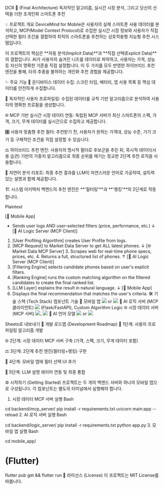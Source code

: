 DCR 📱 (Final Architecture)
독자적인 알고리즘, 실시간 시장 분석, 그리고 당신의 선택을 더한 초개인화 스마트폰 추천

💡 프로젝트 개요
DeviceMind for Mobile은 사용자의 실제 스마트폰 사용 데이터를 분석하고, MCP(Model Context Protocol)로 수집한 실시간 시장 정보와 사용자가 직접 선택한 필터 조건을 결합하여 최적의 스마트폰을 추천하는 상호작용형 지능형 추천 시스템입니다.

이 프로젝트의 핵심은 **자동 분석(Implicit Data)**과 **직접 선택(Explicit Data)**의 결합입니다. AI가 사용자의 숨겨진 니즈를 데이터로 파악하고, 사용자는 가격, 성능 등 자신의 명확한 기준을 직접 설정합니다. 이 두 가지를 모두 반영한 하이브리드 추천 엔진을 통해, 타의 추종을 불허하는 개인화 추천 경험을 제공합니다.

✨ 주요 기능
📱 온디바이스 데이터 수집: 스크린 타임, 배터리, 앱 사용 목록 등 핵심 데이터를 안전하게 수집합니다.

👤 독자적인 사용자 프로파일링: 수집된 데이터를 규칙 기반 알고리즘으로 분석하여 사용자의 명확한 프로필을 생성합니다.

🌐 MCP 기반 실시간 시장 데이터 연동: 독립된 MCP 서버가 최신 스마트폰의 스펙, 가격, 크기, 무게 데이터를 실시간으로 수집하고 제공합니다.

🎛️ 사용자 맞춤형 추천 필터: 추천받기 전, 사용자가 원하는 가격대, 성능 수준, 기기 크기 등 구체적인 조건을 직접 설정할 수 있습니다.

⚖️ 하이브리드 추천 엔진: 사용자의 명시적 필터로 후보군을 추린 뒤, 묵시적 데이터(사용 습관) 기반의 가중치 알고리즘으로 최종 순위를 매기는 정교한 2단계 추천 로직을 사용합니다.

🤖 자연어 분석 리포트: 최종 추천 결과를 LLM이 자연스러운 언어로 가공하여, 설득력 있는 설명과 함께 제공합니다.

🏗️ 시스템 아키텍처
백엔드의 추천 엔진은 **'필터링'**과 **'랭킹'**의 2단계로 작동합니다.

Plaintext

[📱 Mobile App]
 - Sends user logs AND user-selected filters (price, performance, etc.)
   ↓
[🧠 AI Logic Server (MCP Client)]
  1. [User Profiling Algorithm] creates User Profile from logs.
  2. [MCP Request] to Market Data Server to get ALL latest phones.
     ↓
   [🌐 Market Data MCP Server]
     3. Scrapes web for real-time phone specs, prices, etc.
     4. Returns a full, structured list of phones.
     ↑
[🧠 AI Logic Server (MCP Client)]
  5. [Filtering Engine] selects candidate phones based on user's explicit filters.
  6. [Ranking Engine] runs the custom matching algorithm on the filtered candidates to create the final ranked list.
  7. [LLM Layer] explains the result in natural language.
     ↓
[📱 Mobile App]
  8. Displays the final recommendation that matches the user's criteria.
🛠️ 기술 스택 (Tech Stack)
컴포넌트	기술
📱 모바일 앱	<img src="https://img.shields.io/badge/Flutter-02569B?style=for-the-badge&logo=flutter&logoColor=white"> or <img src="https://img.shields.io/badge/React%20Native-61DAFB?style=for-the-badge&logo=react&logoColor=black">
🧠 AI 로직 서버 (MCP 클라이언트)	<img src="https://img.shields.io/badge/Python-3776AB?style=for-the-badge&logo=python&logoColor=white"> (Flask/FastAPI), Custom Algorithm Logic
🌐 시장 데이터 서버 (MCP 서버)	<img src="https://img.shields.io/badge/FastAPI-009688?style=for-the-badge&logo=fastapi&logoColor=white">, <img src="https://img.shields.io/badge/Beautiful%20Soup-4A7E9D?style=for-the-badge&logo=python&logoColor=white">
🤖 AI 언어 모델	<img src="https://img.shields.io/badge/OpenAI-412991?style=for-the-badge&logo=openai&logoColor=white"> or <img src="https://img.shields.io/badge/Google%20Gemini-4285F4?style=for-the-badge&logo=google&logoColor=white">

Sheets로 내보내기
🚀 개발 로드맵 (Development Roadmap)
👤 1단계: 사용자 프로파일링 알고리즘 개발

🌐 2단계: 시장 데이터 MCP 서버 구축 (가격, 스펙, 크기, 무게 데이터 포함)

⚖️ 3단계: 2단계 추천 엔진(필터링+랭킹) 구현

🎨 4단계: 모바일 앱에 필터 선택 UI 추가

🤖 5단계: LLM 설명 레이어 연동 및 최종 통합

⚙️ 시작하기 (Getting Started)
프로젝트는 두 개의 백엔드 서버와 하나의 모바일 앱으로 구성됩니다. 각 컴포넌트는 별도의 터미널에서 실행해야 합니다.

1. 시장 데이터 MCP 서버 실행
Bash

cd backend/mcp_server/
pip install -r requirements.txt
uvicorn main:app --reload
2. AI 로직 서버 실행
Bash

cd backend/logic_server/
pip install -r requirements.txt
python app.py
3. 모바일 앱 실행
Bash

cd mobile_app/
# (Flutter)
flutter pub get && flutter run
📄 라이선스 (License)
이 프로젝트는 MIT License를 따릅니다.
